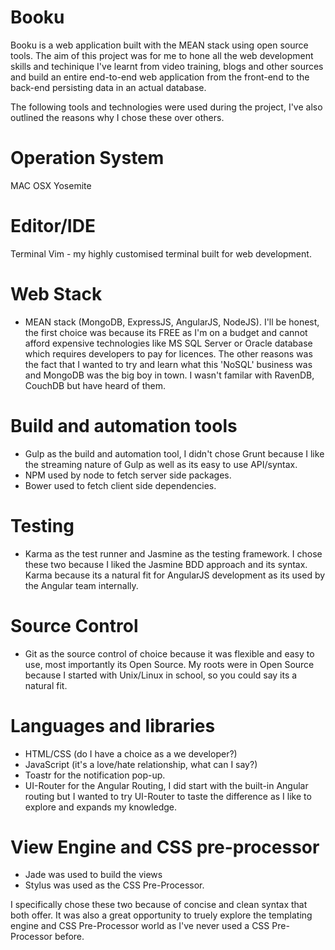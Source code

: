 # Booku

Booku is a web application built with the MEAN stack using open source tools. The aim of this project was for me to hone all the web development skills and techinique I've learnt from video training, blogs and other sources and build an entire end-to-end web application from the front-end to the back-end persisting data in an actual database.

The following tools and technologies were used during the project, I've also outlined the reasons why I chose these over others.

# Operation System 
MAC OSX Yosemite

# Editor/IDE
Terminal Vim - my highly customised terminal built for web development.

# Web Stack 
- MEAN stack (MongoDB, ExpressJS, AngularJS, NodeJS). 
I'll be honest, the first choice was because its FREE as I'm on a budget and cannot afford expensive technologies like MS SQL Server or Oracle database which requires developers to pay for licences. The other reasons was the fact that I wanted to try and learn what this 'NoSQL' business was and MongoDB was the big boy in town. I wasn't familar with RavenDB, CouchDB but have heard of them.

# Build and automation tools
- Gulp as the build and automation tool, I didn't chose Grunt because I like the streaming nature of Gulp as well as its easy to use API/syntax.
- NPM used by node to fetch server side packages.
- Bower used to fetch client side dependencies.

# Testing
- Karma as the test runner and Jasmine as the testing framework. I chose these two because I liked the Jasmine BDD approach and its syntax. Karma because its a natural fit for AngularJS development as its used by the Angular team internally.

# Source Control
- Git as the source control of choice because it was flexible and easy to use, most importantly its Open Source. My roots were in Open Source because I started with Unix/Linux in school, so you could say its a natural fit.

# Languages and libraries
- HTML/CSS (do I have a choice as a we developer?) 
- JavaScript (it's a love/hate relationship, what can I say?)
- Toastr for the notification pop-up.
- UI-Router for the Angular Routing, I did start with the built-in Angular routing but I wanted to try UI-Router to taste the difference as I like to explore and expands my knowledge.

# View Engine and CSS pre-processor
- Jade was used to build the views
- Stylus was used as the CSS Pre-Processor.

I specifically chose these two because of concise and clean syntax that both offer. It was also a great opportunity to truely explore the templating engine and CSS Pre-Processor world as I've never used a CSS Pre-Processor before.
